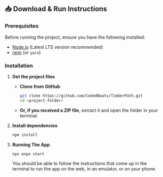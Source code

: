 ## 📥 Download & Run Instructions

### Prerequisites

Before running the project, ensure you have the following installed:

-   [Node.js](https://nodejs.org/) (Latest LTS version recommended)
-   [npm](https://www.npmjs.com/) (or `yarn`)


### Installation

1. **Get the project files**

    - **Clone from GitHub**
        ```sh
        git clone https://github.com/CodedBeats/TimberPath.git
        cd <project-folder>
        ```
    - **Or, if you received a ZIP file**, extract it and open the folder in your terminal.

2. **Install dependencies**
    ```sh
    npm install
    ```

3. **Running The App**
    ```sh
    npx expo start
    ```
    You should be able to follow the instructions that come up in the terminal to run the app on the web, in an emulator, or on your phone.

